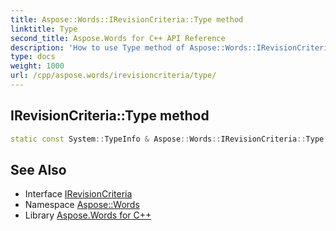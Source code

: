 ```yaml
---
title: Aspose::Words::IRevisionCriteria::Type method
linktitle: Type
second_title: Aspose.Words for C++ API Reference
description: 'How to use Type method of Aspose::Words::IRevisionCriteria class in C++.'
type: docs
weight: 1000
url: /cpp/aspose.words/irevisioncriteria/type/
---
```

## IRevisionCriteria::Type method




```cpp
static const System::TypeInfo & Aspose::Words::IRevisionCriteria::Type()
```

## See Also

* Interface [IRevisionCriteria](../)
* Namespace [Aspose::Words](../../)
* Library [Aspose.Words for C++](../../../)
